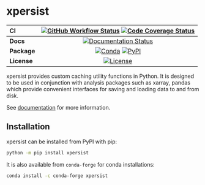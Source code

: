 # xpersist

| CI          | [![GitHub Workflow Status][github-ci-badge]][github-ci-link] [![Code Coverage Status][codecov-badge]][codecov-link] |
| :---------- | :-----------------------------------------------------------------------------------------------------------------: |
| **Docs**    |                                   [![Documentation Status][rtd-badge]][rtd-link]                                    |
| **Package** |                        [![Conda][conda-badge]][conda-link] [![PyPI][pypi-badge]][pypi-link]                         |
| **License** |                                       [![License][license-badge]][repo-link]                                        |

xpersist provides custom caching utility functions in Python. It is designed to be used in conjunction with analysis packages such as xarray, pandas which provide convenient interfaces for saving and loading data to and from disk.

See [documentation](https://xpersist.readthedocs.io/en/latest/) for more information.

## Installation

xpersist can be installed from PyPI with pip:

```bash
python -m pip install xpersist
```

It is also available from `conda-forge` for conda installations:

```bash
conda install -c conda-forge xpersist
```

[github-ci-badge]: https://img.shields.io/github/workflow/status/ncar-xdev/xpersist/CI?label=CI&logo=github&style=for-the-badge
[github-ci-link]: https://github.com/ncar-xdev/xpersist/actions?query=workflow%3ACI
[codecov-badge]: https://img.shields.io/codecov/c/github/ncar-xdev/xpersist.svg?logo=codecov&style=for-the-badge
[codecov-link]: https://codecov.io/gh/ncar-xdev/xpersist
[rtd-badge]: https://img.shields.io/readthedocs/xpersist/latest.svg?style=for-the-badge
[rtd-link]: https://xpersist.readthedocs.io/en/latest/?badge=latest
[pypi-badge]: https://img.shields.io/pypi/v/xpersist?logo=pypi&style=for-the-badge
[pypi-link]: https://pypi.org/project/xpersist
[conda-badge]: https://img.shields.io/conda/vn/conda-forge/xpersist?logo=anaconda&style=for-the-badge
[conda-link]: https://anaconda.org/conda-forge/xpersist
[license-badge]: https://img.shields.io/github/license/ncar-xdev/xpersist?style=for-the-badge
[repo-link]: https://github.com/ncar-xdev/xpersist
